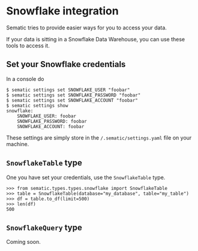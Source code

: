 # Snowflake integration

Sematic tries to provide easier ways for you to access your data.

If your data is sitting in a Snowflake Data Warehouse, you can use these tools
to access it.

## Set your Snowflake credentials

In a console do

```
$ sematic settings set SNOWFLAKE_USER "foobar"
$ sematic settings set SNOWFLAKE_PASSWORD "foobar"
$ sematic settings set SNOWFLAKE_ACCOUNT "foobar"
$ sematic settings show
snowflake:
    SNOWFLAKE_USER: foobar
    SNOWFLAKE_PASSWORD: foobar
    SNOWFLAKE_ACCOUNT: foobar
```

These settings are simply store in the `/.sematic/settings.yaml` file on
your machine.

## `SnowflakeTable` type

One you have set your credentials, use the `SnowflakeTable` type.

```
>>> from sematic.types.types.snowflake import SnowflakeTable
>>> table = SnowflakeTable(database="my_database", table="my_table")
>>> df = table.to_df(limit=500)
>>> len(df)
500
```

## `SnowflakeQuery` type

Coming soon.
